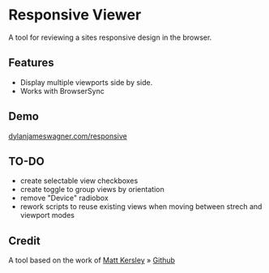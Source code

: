 # Responsive Viewer

A tool for reviewing a sites responsive design in the browser.

## Features

- Display multiple viewports side by side.
- Works with BrowserSync

## Demo

<a target="_blank" href="http://dylanjameswagner.com/responsive/">dylanjameswagner.com/responsive</a>

## TO-DO
- create selectable view checkboxes
- create toggle to group views by orientation 
- remove "Device" radiobox
- rework scripts to reuse existing views when moving between strech and viewport modes

## Credit

A tool based on the work of <a target="_blank" href="http://mattkersley.com">Matt Kersley</a> » <a target="_blank" href="https://github.com/mattkersley/Responsive-Design-Testing">Github</a>
